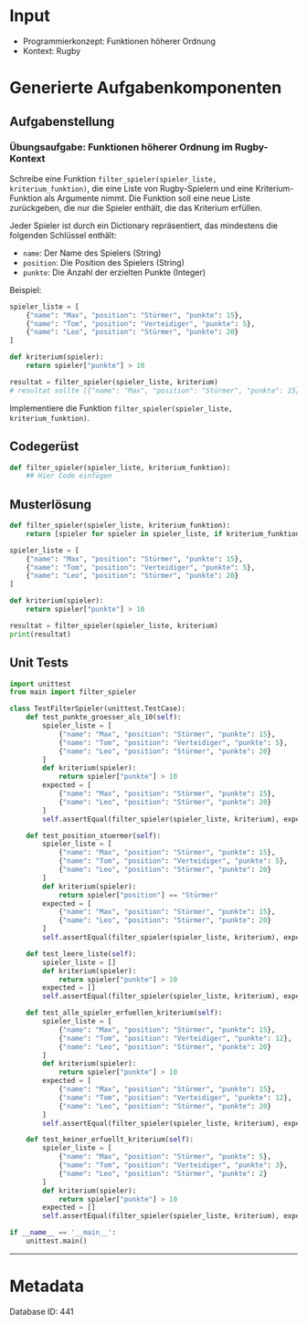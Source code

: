 # Input
- Programmierkonzept: Funktionen höherer Ordnung
- Kontext: Rugby

# Generierte Aufgabenkomponenten
## Aufgabenstellung
### Übungsaufgabe: Funktionen höherer Ordnung im Rugby-Kontext

Schreibe eine Funktion `filter_spieler(spieler_liste, kriterium_funktion)`, die eine Liste von Rugby-Spielern und eine Kriterium-Funktion als Argumente nimmt. Die Funktion soll eine neue Liste zurückgeben, die nur die Spieler enthält, die das Kriterium erfüllen.

Jeder Spieler ist durch ein Dictionary repräsentiert, das mindestens die folgenden Schlüssel enthält:
- `name`: Der Name des Spielers (String)
- `position`: Die Position des Spielers (String)
- `punkte`: Die Anzahl der erzielten Punkte (Integer)

Beispiel:
```python
spieler_liste = [
    {"name": "Max", "position": "Stürmer", "punkte": 15},
    {"name": "Tom", "position": "Verteidiger", "punkte": 5},
    {"name": "Leo", "position": "Stürmer", "punkte": 20}
]

def kriterium(spieler):
    return spieler["punkte"] > 10

resultat = filter_spieler(spieler_liste, kriterium)
# resultat sollte [{"name": "Max", "position": "Stürmer", "punkte": 15}, {"name": "Leo", "position": "Stürmer", "punkte": 20}] sein
```

Implementiere die Funktion `filter_spieler(spieler_liste, kriterium_funktion)`.

## Codegerüst
```python
def filter_spieler(spieler_liste, kriterium_funktion):
    ## Hier Code einfügen
```

## Musterlösung
```python
def filter_spieler(spieler_liste, kriterium_funktion):
    return [spieler for spieler in spieler_liste, if kriterium_funktion(spieler)]

spieler_liste = [
    {"name": "Max", "position": "Stürmer", "punkte": 15},
    {"name": "Tom", "position": "Verteidiger", "punkte": 5},
    {"name": "Leo", "position": "Stürmer", "punkte": 20}
]

def kriterium(spieler):
    return spieler["punkte"] > 10

resultat = filter_spieler(spieler_liste, kriterium)
print(resultat)
```

## Unit Tests
```python
import unittest
from main import filter_spieler

class TestFilterSpieler(unittest.TestCase):
    def test_punkte_groesser_als_10(self):
        spieler_liste = [
            {"name": "Max", "position": "Stürmer", "punkte": 15},
            {"name": "Tom", "position": "Verteidiger", "punkte": 5},
            {"name": "Leo", "position": "Stürmer", "punkte": 20}
        ]
        def kriterium(spieler):
            return spieler["punkte"] > 10
        expected = [
            {"name": "Max", "position": "Stürmer", "punkte": 15},
            {"name": "Leo", "position": "Stürmer", "punkte": 20}
        ]
        self.assertEqual(filter_spieler(spieler_liste, kriterium), expected)

    def test_position_stuermer(self):
        spieler_liste = [
            {"name": "Max", "position": "Stürmer", "punkte": 15},
            {"name": "Tom", "position": "Verteidiger", "punkte": 5},
            {"name": "Leo", "position": "Stürmer", "punkte": 20}
        ]
        def kriterium(spieler):
            return spieler["position"] == "Stürmer"
        expected = [
            {"name": "Max", "position": "Stürmer", "punkte": 15},
            {"name": "Leo", "position": "Stürmer", "punkte": 20}
        ]
        self.assertEqual(filter_spieler(spieler_liste, kriterium), expected)

    def test_leere_liste(self):
        spieler_liste = []
        def kriterium(spieler):
            return spieler["punkte"] > 10
        expected = []
        self.assertEqual(filter_spieler(spieler_liste, kriterium), expected)

    def test_alle_spieler_erfuellen_kriterium(self):
        spieler_liste = [
            {"name": "Max", "position": "Stürmer", "punkte": 15},
            {"name": "Tom", "position": "Verteidiger", "punkte": 12},
            {"name": "Leo", "position": "Stürmer", "punkte": 20}
        ]
        def kriterium(spieler):
            return spieler["punkte"] > 10
        expected = [
            {"name": "Max", "position": "Stürmer", "punkte": 15},
            {"name": "Tom", "position": "Verteidiger", "punkte": 12},
            {"name": "Leo", "position": "Stürmer", "punkte": 20}
        ]
        self.assertEqual(filter_spieler(spieler_liste, kriterium), expected)

    def test_keiner_erfuellt_kriterium(self):
        spieler_liste = [
            {"name": "Max", "position": "Stürmer", "punkte": 5},
            {"name": "Tom", "position": "Verteidiger", "punkte": 3},
            {"name": "Leo", "position": "Stürmer", "punkte": 2}
        ]
        def kriterium(spieler):
            return spieler["punkte"] > 10
        expected = []
        self.assertEqual(filter_spieler(spieler_liste, kriterium), expected)

if __name__ == '__main__':
    unittest.main()
```
___
# Metadata
Database ID: 441

